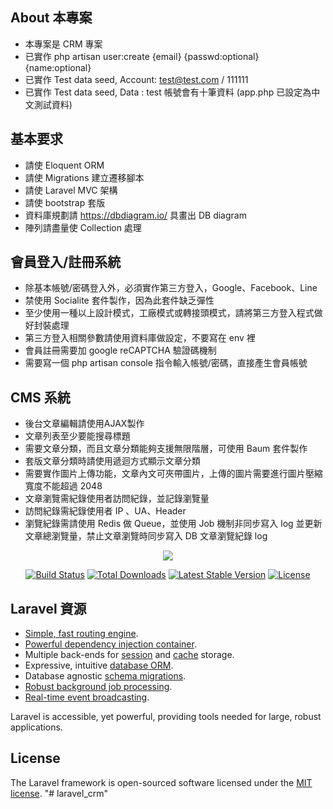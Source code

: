 ## About 本專案

- 本專案是 CRM 專案
- 已實作 php artisan user:create {email} {passwd:optional} {name:optional}
- 已實作 Test data seed, Account: test@test.com / 111111
- 已實作 Test data seed, Data : test 帳號會有十筆資料 (app.php 已設定為中文測試資料)
## 基本要求

- 請使 Eloquent ORM
- 請使 Migrations 建⽴遷移腳本
- 請使 Laravel MVC 架構
- 請使 bootstrap 套版
- 資料庫規劃請 https://dbdiagram.io/ 具畫出 DB diagram
- 陣列請盡量使 Collection 處理

## 會員登入/註冊系統
- 除基本帳號/密碼登⼊外，必須實作第三方登入，Google、Facebook、Line
- 禁使用 Socialite 套件製作，因為此套件缺乏彈性
- 至少使用一種以上設計模式，⼯廠模式或轉接頭模式，請將第三⽅登⼊程式做好封裝處理
- 第三方登入相關參數請使⽤資料庫做設定，不要寫在 env 裡
- 會員註冊需要加 google reCAPTCHA 驗證碼機制
- 需要寫一個 php artisan console 指令輸⼊帳號/密碼，直接產生會員帳號
  
  
## CMS 系統
- 後台⽂章編輯請使⽤AJAX製作
- ⽂章列表⾄少要能搜尋標題
- 需要⽂章分類，⽽且⽂章分類能夠⽀援無限階層，可使⽤ Baum 套件製作
- 套版⽂章分類時請使⽤遞迴⽅式顯⽰⽂章分類
- 需要實作圖⽚上傳功能，⽂章內⽂可夾帶圖⽚，上傳的圖⽚需要進⾏圖⽚壓縮寬度不能超過 2048
- ⽂章瀏覽需紀錄使⽤者訪問紀錄，並記錄瀏覽量
- 訪問紀錄需紀錄使⽤者 IP 、UA、Header
- 瀏覽紀錄需請使⽤ Redis 做 Queue，並使⽤ Job 機制⾮同步寫⼊ log 並更新⽂章總瀏覽量，禁⽌⽂章瀏覽時同步寫⼊ DB ⽂章瀏覽紀錄 log  
  
<p align="center"><img src="https://laravel.com/assets/img/components/logo-laravel.svg"></p>

<p align="center">
<a href="https://travis-ci.org/laravel/framework"><img src="https://travis-ci.org/laravel/framework.svg" alt="Build Status"></a>
<a href="https://packagist.org/packages/laravel/framework"><img src="https://poser.pugx.org/laravel/framework/d/total.svg" alt="Total Downloads"></a>
<a href="https://packagist.org/packages/laravel/framework"><img src="https://poser.pugx.org/laravel/framework/v/stable.svg" alt="Latest Stable Version"></a>
<a href="https://packagist.org/packages/laravel/framework"><img src="https://poser.pugx.org/laravel/framework/license.svg" alt="License"></a>
</p>

## Laravel 資源

- [Simple, fast routing engine](https://laravel.com/docs/routing).
- [Powerful dependency injection container](https://laravel.com/docs/container).
- Multiple back-ends for [session](https://laravel.com/docs/session) and [cache](https://laravel.com/docs/cache) storage.
- Expressive, intuitive [database ORM](https://laravel.com/docs/eloquent).
- Database agnostic [schema migrations](https://laravel.com/docs/migrations).
- [Robust background job processing](https://laravel.com/docs/queues).
- [Real-time event broadcasting](https://laravel.com/docs/broadcasting).

Laravel is accessible, yet powerful, providing tools needed for large, robust applications.

## License

The Laravel framework is open-sourced software licensed under the [MIT license](https://opensource.org/licenses/MIT).
"# laravel_crm" 

